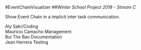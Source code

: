 #EventChainVisualizer
##*Winter School Project 2018 - Stream C*



Show Event Chain in a implicit inter task communication.


Aly Sakr/Coding  
Mauricio Camacho Management   
Bui The Bao Documentation  
Jean Herrera  Testing  